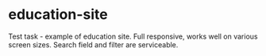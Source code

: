 # education-site
Test task - example of education site. Full responsive, works well on various screen sizes. Search field and filter are serviceable.
